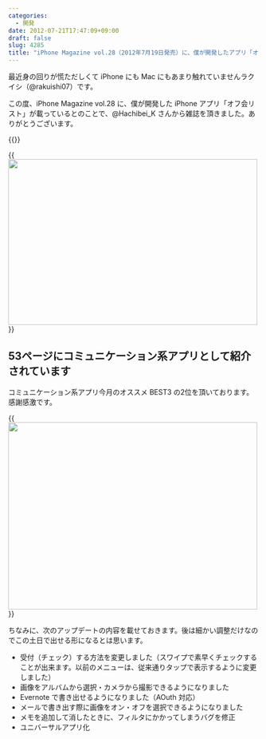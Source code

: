 ```yaml
---
categories:
  - 開発
date: 2012-07-21T17:47:09+09:00
draft: false
slug: 4285
title: "iPhone Magazine vol.28（2012年7月19日発売）に、僕が開発したアプリ「オフ会リスト」が紹介されています"
---
```


最近身の回りが慌ただしくて iPhone にも Mac にもあまり触れていませんラクイシ（@rakuishi07）です。

この度、iPhone Magazine vol.28 に、僕が開発した iPhone アプリ「オフ会リスト」が載っているとのことで、@Hachibei_K さんから雑誌を頂きました。ありがとうございます。

{{<app id="533017985" title="オフ会リスト - 参加者管理を簡単に 1.0（￥170）" src="http://a4.mzstatic.com/us/r1000/076/Purple/v4/bb/ae/7f/bbae7fe1-2276-94ca-d6f6-73847f002af2/mza_7142949790401148668.100x100-75.png">}}

{{<img alt="" src="/images/2012/07/4285_1.jpg" width="500" height="332">}}

## 53ページにコミュニケーション系アプリとして紹介されています

コミュニケーション系アプリ今月のオススメ BEST3 の2位を頂いております。感謝感激です。

{{<img alt="" src="/images/2012/07/4285_2.jpg" width="500" height="375">}}

ちなみに、次のアップデートの内容を載せておきます。後は細かい調整だけなのでこの土日で出せる形になるとは思います。

* 受付（チェック）する方法を変更しました（スワイプで素早くチェックすることが出来ます。以前のメニューは、従来通りタップで表示するように変更しました）
* 画像をアルバムから選択・カメラから撮影できるようになりました
* Evernote で書き出せるようになりました（AOuth 対応）
* メールで書き出す際に画像をオン・オフを選択できるようになりました
* メモを追加して消したときに、フィルタにかかってしまうバグを修正
* ユニバーサルアプリ化
